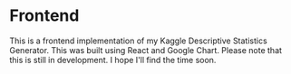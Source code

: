 # Frontend
This is a frontend implementation of my Kaggle Descriptive Statistics Generator. This was built using React and Google Chart. Please note that this is still in development. I hope I'll find the time soon.